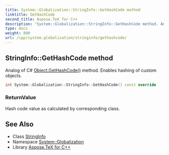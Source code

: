 ```yaml
---
title: System::Globalization::StringInfo::GetHashCode method
linktitle: GetHashCode
second_title: Aspose.TeX for C++
description: 'System::Globalization::StringInfo::GetHashCode method. Analog of C# Object.GetHashCode() method. Enables hashing of custom objects in C++.'
type: docs
weight: 800
url: /cpp/system.globalization/stringinfo/gethashcode/
---
```

## StringInfo::GetHashCode method


Analog of C# [Object.GetHashCode()](../../../system/object/gethashcode/) method. Enables hashing of custom objects.

```cpp
int System::Globalization::StringInfo::GetHashCode() const override
```


### ReturnValue

Hash code value as calculated by corresponding class.

## See Also

* Class [StringInfo](../)
* Namespace [System::Globalization](../../)
* Library [Aspose.TeX for C++](../../../)
